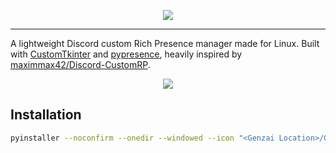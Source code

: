 <p align="center">
<img src="https://github.com/dinogomez/genzai/assets/41871666/b1848453-2ff3-47a8-8f6a-9016bdee1404#gh-light-mode-only">
</p>


---

A lightweight Discord custom Rich Presence manager made for Linux. Built with [CustomTkinter](https://github.com/TomSchimansky/CustomTkinter) and [pypresence](https://github.com/qwertyquerty/pypresence), heavily inspired by [maximmax42/Discord-CustomRP](https://github.com/maximmax42/Discord-CustomRP).

<p align="center">
<img src="https://github.com/dinogomez/genzai/assets/41871666/8c8cc8f9-74fa-4330-abaf-fe6b977954d0">
</p>

## Installation

```bash
pyinstaller --noconfirm --onedir --windowed --icon "<Genzai Location>/Genzai/assets/genzai.ico" --add-data "<CustomTkinter Location>/customtkinter:customtkinter/" --add-data "<Genzai Location>/Genzai/assets:assets/" --hidden-import "PIL._tkinter_finder"  "<Genzai Location>/Genzai/genzai.py"
```
